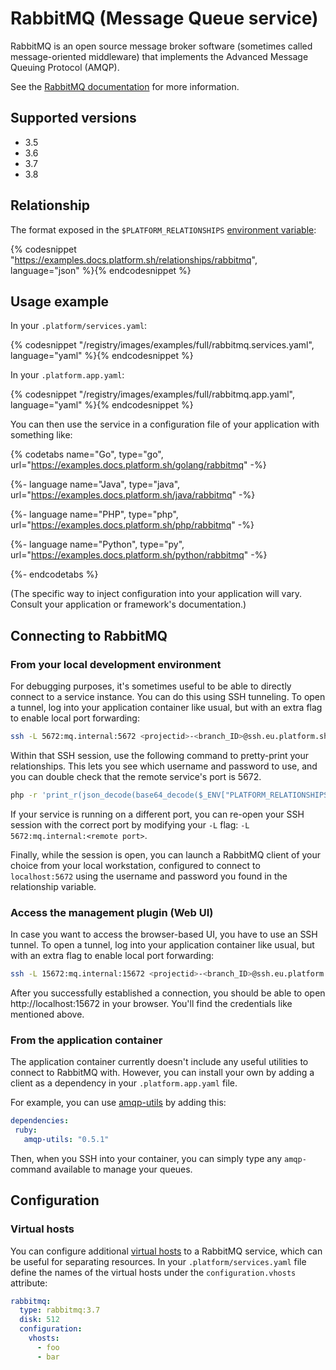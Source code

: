 # RabbitMQ (Message Queue service)

RabbitMQ is an open source message broker software (sometimes called message-oriented middleware) that implements the Advanced Message Queuing Protocol (AMQP).

See the [RabbitMQ documentation](http://www.rabbitmq.com/documentation.html) for more information.

## Supported versions

* 3.5
* 3.6
* 3.7
* 3.8

## Relationship

The format exposed in the ``$PLATFORM_RELATIONSHIPS`` [environment variable](/development/variables.md#platformsh-provided-variables):

{% codesnippet "https://examples.docs.platform.sh/relationships/rabbitmq", language="json" %}{% endcodesnippet %}

## Usage example

In your ``.platform/services.yaml``:

{% codesnippet "/registry/images/examples/full/rabbitmq.services.yaml", language="yaml" %}{% endcodesnippet %}

In your ``.platform.app.yaml``:

{% codesnippet "/registry/images/examples/full/rabbitmq.app.yaml", language="yaml" %}{% endcodesnippet %}

You can then use the service in a configuration file of your application with something like:

{% codetabs name="Go", type="go", url="https://examples.docs.platform.sh/golang/rabbitmq" -%}

{%- language name="Java", type="java", url="https://examples.docs.platform.sh/java/rabbitmq" -%}

{%- language name="PHP", type="php", url="https://examples.docs.platform.sh/php/rabbitmq" -%}

{%- language name="Python", type="py", url="https://examples.docs.platform.sh/python/rabbitmq" -%}

{%- endcodetabs %}

(The specific way to inject configuration into your application will vary. Consult your application or framework's documentation.)

## Connecting to RabbitMQ

### From your local development environment

For debugging purposes, it's sometimes useful to be able to directly connect to a service instance. You can do this using SSH tunneling. To open a tunnel, log into your application container like usual, but with an extra flag to enable local port forwarding:

```bash
ssh -L 5672:mq.internal:5672 <projectid>-<branch_ID>@ssh.eu.platform.sh
```

Within that SSH session, use the following command to pretty-print your relationships. This lets you see which username and password to use, and you can double check that the remote service's port is 5672.

```bash
php -r 'print_r(json_decode(base64_decode($_ENV["PLATFORM_RELATIONSHIPS"])));'
```

If your service is running on a different port, you can re-open your SSH session with the correct port by modifying your `-L` flag: `-L 5672:mq.internal:<remote port>`.

Finally, while the session is open, you can launch a RabbitMQ client of your choice from your local workstation, configured to connect to `localhost:5672` using the username and password you found in the relationship variable.

### Access the management plugin  (Web UI)
In case you want to access the browser-based UI, you have to use an SSH tunnel. To open a tunnel, log into your application container like usual, but with an extra flag to enable local port forwarding:

```bash
ssh -L 15672:mq.internal:15672 <projectid>-<branch_ID>@ssh.eu.platform.sh
```

After you successfully established a connection, you should be able to open http://localhost:15672 in your browser. You'll find the credentials like mentioned above.

### From the application container

The application container currently doesn't include any useful utilities to connect to RabbitMQ with. However, you can install your own by adding a client as a dependency in your `.platform.app.yaml` file.

For example, you can use [amqp-utils](https://github.com/dougbarth/amqp-utils/) by adding this:

 ```yaml
dependencies:
  ruby:
    amqp-utils: "0.5.1"
```

Then, when you SSH into your container, you can simply type any `amqp-` command available to manage your queues.

## Configuration

### Virtual hosts

You can configure additional [virtual hosts](https://www.rabbitmq.com/vhosts.html) to a RabbitMQ service, which can be useful for separating resources. In your `.platform/services.yaml` file define the names of the virtual hosts under the `configuration.vhosts` attribute: 

```yaml
rabbitmq:
  type: rabbitmq:3.7
  disk: 512
  configuration:
    vhosts:
      - foo
      - bar
```
